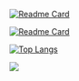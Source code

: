 [![Readme Card](https://github-readme-stats.vercel.app/api/pin/?username=wsdydeni&repo=AndroidBaseLibrary)](https://github.com/wsdydeni/AndroidBaseLibrary)

[![Readme Card](https://github-readme-stats.vercel.app/api/pin/?username=wsdydeni&repo=CustomViewCollection)](https://github.com/wsdydeni/CustomViewCollection)

[![Top Langs](https://github-readme-stats.vercel.app/api/top-langs/?username=wsdydeni&layout=compact)](https://github.com/wsdydeni/AndroidBaseLibrary)

![](https://github-readme-stats.vercel.app/api?username=wsdydeni&show_icons=true) 
